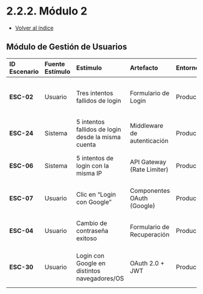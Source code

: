 # 2.2.2. Módulo 2
- [Volver al índice](/2/2.md)

## Módulo de Gestión de Usuarios

| ID Escenario | Fuente Estímulo | Estímulo | Artefacto | Entorno | Respuesta Esperada | Métrica (Respuesta) |
| :--- | :--- | :--- | :--- | :--- | :--- | :--- |
| **ESC-02** | Usuario | Tres intentos fallidos de login | Formulario de Login | Producción | Mensaje de error claro en rojo bajo el campo de contraseña | 95% de usuarios |
| **ESC-24** | Sistema | 5 intentos fallidos de login desde la misma cuenta | Middleware de autenticación | Producción | Bloqueo temporal de la cuenta por 10 minutos | 100% de intentos |
| **ESC-06** | Sistema | 5 intentos de login con la misma IP | API Gateway (Rate Limiter) | Producción | Bloqueo temporal de la IP por 10 minutos | 100% de intentos |
| **ESC-07** | Usuario | Clic en “Login con Google” | Componentes OAuth (Google) | Producción | Token JWT generado e inicio de sesión en menos de 1s | 100% de logins |
| **ESC-04** | Usuario | Cambio de contraseña exitoso | Formulario de Recuperación | Producción | Mensaje de confirmación en pantalla completa | 97% de usuarios |
| **ESC-30** | Usuario | Login con Google en distintos navegadores/OS | OAuth 2.0 + JWT | Producción | Implementación con Passport.js funcional en todos los entornos | 100% de compatibilidad |